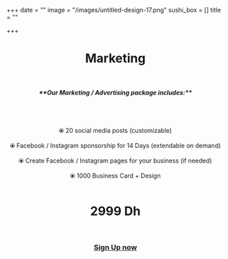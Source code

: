 +++
date = ""
image = "/images/untitled-design-17.png"
sushi_box = []
title = ""

+++
<h1 style="text-align:center;">Marketing<br><br></h1>

<h5 style="text-align:center;">**Our Marketing / Advertising package includes:**</h5><br><br><p style="text-align:center;">⦿ 20 social media posts (customizable)<br><br>⦿ Facebook / Instagram sponsorship for 14 Days (extendable on demand)<br><br>⦿ Create Facebook / Instagram pages for your business (if needed)<br><br>⦿ 1000 Business Card + Design<br><br></p>

<h1 style="text-align:center;">2999 Dh<br><br></h1>

<h3 style="text-align:center;"><a href="https://business-booster.netlify.app/contact">Sign Up now</a></h3>